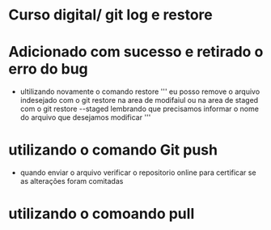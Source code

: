# Curso digital/ git log e restore

# Adicionado com sucesso e retirado o erro do bug 

* ultilizando novamente o comando restore 
''' eu posso remove o arquivo indesejado com o git restore na area de modifaiul ou na area de staged com o git restore --staged lembrando que 
precisamos informar o nome do arquivo que desejamos modificar '''

# utilizando o comando Git push 
* quando enviar o arquivo verificar o repositorio online para certificar se as alterações foram comitadas
# utilizando o comoando pull
